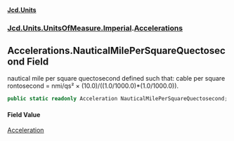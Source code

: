 #### [Jcd.Units](index.md 'index')
### [Jcd.Units.UnitsOfMeasure.Imperial](Jcd.Units.UnitsOfMeasure.Imperial.md 'Jcd.Units.UnitsOfMeasure.Imperial').[Accelerations](Accelerations.md 'Jcd.Units.UnitsOfMeasure.Imperial.Accelerations')

## Accelerations.NauticalMilePerSquareQuectosecond Field

nautical mile per square quectosecond defined such that: cable per square rontosecond = nmi/qs² × (10.0)/((1.0/1000.0)*(1.0/1000.0)).

```csharp
public static readonly Acceleration NauticalMilePerSquareQuectosecond;
```

#### Field Value
[Acceleration](Acceleration.md 'Jcd.Units.UnitTypes.Acceleration')